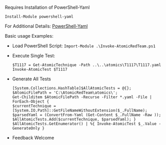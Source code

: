 Requires Installation of PowerShell-Yaml

    Install-Module powershell-yaml  

For Additional Details:
    [PowerShell-Yaml](https://github.com/cloudbase/powershell-yaml)

Basic usage Examples:

- Load PowerShell Script:
    `Import-Module .\Invoke-AtomicRedTeam.ps1`  

- Execute Single Test:

   `$T1117 = Get-AtomicTechnique -Path ..\..\atomics\T1117\T1117.yaml`  
   `Invoke-AtomicTest $T1117`  

- Generate All Tests

    `[System.Collections.HashTable]$AllAtomicTests = @{};`  
    `$AtomicFilePath = 'C:\AtomicRedTeam\atomics\';`  
    `Get-Childitem $AtomicFilePath -Recurse -Filter *.yaml -File | ForEach-Object {`  
    `$currentTechnique = [System.IO.Path]::GetFileNameWithoutExtension($_.FullName);`  
    `$parsedYaml = (ConvertFrom-Yaml (Get-Content $_.FullName -Raw ));`  
    `$AllAtomicTests.Add($currentTechnique, $parsedYaml); }`  
    `$AllAtomicTests.GetEnumerator() | %{ Invoke-AtomicTest $_.Value -GenerateOnly }`  


- Feedback Welcome
